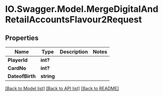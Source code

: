 # IO.Swagger.Model.MergeDigitalAndRetailAccountsFlavour2Request
## Properties

Name | Type | Description | Notes
------------ | ------------- | ------------- | -------------
**PlayerId** | **int?** |  | 
**CardNo** | **int?** |  | 
**DateofBirth** | **string** |  | 

[[Back to Model list]](../README.md#documentation-for-models) [[Back to API list]](../README.md#documentation-for-api-endpoints) [[Back to README]](../README.md)

